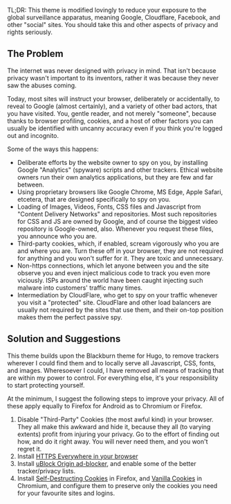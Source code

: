 TL;DR: This theme is modified lovingly to reduce your exposure to the global surveillance apparatus,
meaning Google, Cloudflare, Facebook, and other "social" sites. You should take this and other
aspects of privacy and rights seriously.

## The Problem
The internet was never designed with privacy in mind. That isn't because privacy wasn't important
to its inventors, rather it was because they never saw the abuses coming.

Today, most sites will instruct your browser, deliberately or accidentally, to reveal to Google
(almost certainly), and a variety of other bad actors, that you have visited. You, gentle reader,
and not merely "someone", because thanks to browser profiling, cookies, and a host of other
factors you can usually be identified with uncanny accuracy even if you think you're logged out
and incognito.

Some of the ways this happens:

* Deliberate efforts by the website owner to spy on you, by installing Google "Analytics"
  (spyware) scripts and other trackers. Ethical website owners run their own analytics
  applications, but they are few and far between.
* Using proprietary browsers like Google Chrome, MS Edge, Apple Safari, etcetera, that are designed
  specifically to spy on you.
* Loading of Images, Videos, Fonts, CSS files and Javascript from "Content Delivery Networks" and
  repositories. Most such repositories for CSS and JS are owned by Google, and of course the
  biggest video repository is Google-owned, also. Whenever you request these files, you announce
  who you are.
* Third-party cookies, which, if enabled, scream vigorously who you are and where you are. Turn
  these off in your browser, they are not required for anything and you won't suffer for it.
  They are toxic and unnecessary.
* Non-https connections, which let anyone between you and the site observe you and even inject
  malicious code to track you even more viciously. ISPs around the world have been caught injecting
  such malware into customers' traffic many times.
* Intermediation by CloudFlare, who get to spy on your traffic whenever you visit a "protected"
  site. CloudFlare and other load balancers are usually not required by the sites that use them,
  and their on-top position makes them the perfect passive spy.

## Solution and Suggestions
This theme builds upon the Blackburn theme for Hugo, to remove trackers wherever I could find
them and to locally serve all Javascript, CSS, fonts, and images. Wheresoever I could, I have
removed all means of tracking that are within my power to control. For everything else, it's your
responsibility to start protecting yourself.

At the minimum, I suggest the following steps to improve your privacy. All of these apply equally
to Firefox for Android as to Chromium or Firefox.

1. Disable "Third-Party" Cookies (the most awful kind) in your browser. They all make this awkward and hide it,
   because they all (to varying extents) profit from injuring your privacy. Go to the effort of finding out how,
   and do it right away. You will never need them, and you won't regret it.
1. Install [HTTPS Everywhere in your browser][httpseverywhere]
1. Install [uBlock Origin ad-blocker][ublock], and enable some of the better tracker/privacy lists.
1. Install [Self-Destructing Cookies][sdcookies] in Firefox, and [Vanilla Cookies][vanilla] in Chromium, and
   configure them to preserve only the cookies you need for your favourite sites and logins.

[httpseverywhere]: https://eff.org/https-everywhere
[ublock]: https://www.ublock.org/
[sdcookies]: https://addons.mozilla.org/en-US/firefox/addon/self-destructing-cookies/
[vanilla]: https://chrome.google.com/webstore/detail/vanilla-cookie-manager/gieohaicffldbmiilohhggbidhephnjj

